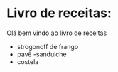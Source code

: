# Livro de receitas: 

Olá bem vindo ao livro de receitas

 - strogonoff de frango
 - pavê
 -sanduiche
 - costela
